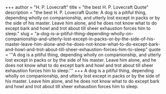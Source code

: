 +++
author = "H. P. Lovecraft"
title = "the best H. P. Lovecraft Quote"
description = "the best H. P. Lovecraft Quote: A dog is a pitiful thing, depending wholly on companionship, and utterly lost except in packs or by the side of his master. Leave him alone, and he does not know what to do except bark and howl and trot about till sheer exhaustion forces him to sleep."
slug = "a-dog-is-a-pitiful-thing-depending-wholly-on-companionship-and-utterly-lost-except-in-packs-or-by-the-side-of-his-master-leave-him-alone-and-he-does-not-know-what-to-do-except-bark-and-howl-and-trot-about-till-sheer-exhaustion-forces-him-to-sleep"
quote = '''A dog is a pitiful thing, depending wholly on companionship, and utterly lost except in packs or by the side of his master. Leave him alone, and he does not know what to do except bark and howl and trot about till sheer exhaustion forces him to sleep.'''
+++
A dog is a pitiful thing, depending wholly on companionship, and utterly lost except in packs or by the side of his master. Leave him alone, and he does not know what to do except bark and howl and trot about till sheer exhaustion forces him to sleep.
